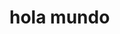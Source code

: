 <doctype html>
<html>
<head>
  <title>hola soy marcial</title>
</head>
  <h1>hola mundo</h1>
</html>
